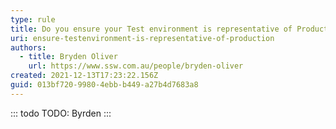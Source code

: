 ```yaml
---
type: rule
title: Do you ensure your Test environment is representative of Production?
uri: ensure-testenvironment-is-representative-of-production
authors:
  - title: Bryden Oliver
    url: https://www.ssw.com.au/people/bryden-oliver
created: 2021-12-13T17:23:22.156Z
guid: 013bf720-9980-4ebb-b449-a27b4d7683a8
---
```

::: todo
TODO: Byrden
:::
            
<!--endintro-->